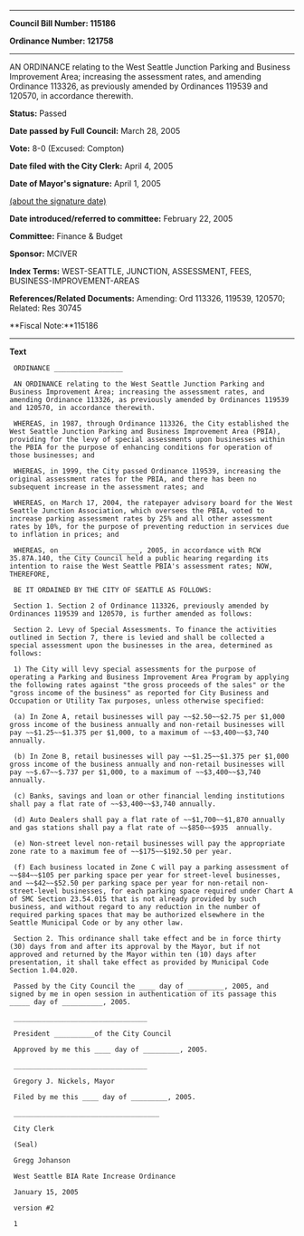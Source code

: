 

********

**Council Bill Number: 115186**
   
**Ordinance Number: 121758**
********

 AN ORDINANCE relating to the West Seattle Junction Parking and Business Improvement Area; increasing the assessment rates, and amending Ordinance 113326, as previously amended by Ordinances 119539 and 120570, in accordance therewith.

**Status:** Passed
   
**Date passed by Full Council:** March 28, 2005
   
**Vote:** 8-0 (Excused: Compton)
   
**Date filed with the City Clerk:** April 4, 2005
   
**Date of Mayor's signature:** April 1, 2005
   
[(about the signature date)](/~public/approvaldate.htm)
   
   
   
**Date introduced/referred to committee:** February 22, 2005
   
**Committee:** Finance & Budget
   
**Sponsor:** MCIVER
   
   
**Index Terms:** WEST-SEATTLE, JUNCTION, ASSESSMENT, FEES, BUSINESS-IMPROVEMENT-AREAS

**References/Related Documents:** Amending: Ord 113326, 119539, 120570; Related: Res 30745

**Fiscal Note:**115186

********

**Text**
   
```
 ORDINANCE _________________

 AN ORDINANCE relating to the West Seattle Junction Parking and Business Improvement Area; increasing the assessment rates, and amending Ordinance 113326, as previously amended by Ordinances 119539 and 120570, in accordance therewith.

 WHEREAS, in 1987, through Ordinance 113326, the City established the West Seattle Junction Parking and Business Improvement Area (PBIA), providing for the levy of special assessments upon businesses within the PBIA for the purpose of enhancing conditions for operation of those businesses; and

 WHEREAS, in 1999, the City passed Ordinance 119539, increasing the original assessment rates for the PBIA, and there has been no subsequent increase in the assessment rates; and

 WHEREAS, on March 17, 2004, the ratepayer advisory board for the West Seattle Junction Association, which oversees the PBIA, voted to increase parking assessment rates by 25% and all other assessment rates by 10%, for the purpose of preventing reduction in services due to inflation in prices; and

 WHEREAS, on ___________________, 2005, in accordance with RCW 35.87A.140, the City Council held a public hearing regarding its intention to raise the West Seattle PBIA's assessment rates; NOW, THEREFORE,

 BE IT ORDAINED BY THE CITY OF SEATTLE AS FOLLOWS:

 Section 1. Section 2 of Ordinance 113326, previously amended by Ordinances 119539 and 120570, is further amended as follows:

 Section 2. Levy of Special Assessments. To finance the activities outlined in Section 7, there is levied and shall be collected a special assessment upon the businesses in the area, determined as follows:

 1) The City will levy special assessments for the purpose of operating a Parking and Business Improvement Area Program by applying the following rates against "the gross proceeds of the sales" or the "gross income of the business" as reported for City Business and Occupation or Utility Tax purposes, unless otherwise specified:

 (a) In Zone A, retail businesses will pay ~~$2.50~~$2.75 per $1,000 gross income of the business annually and non-retail businesses will pay ~~$1.25~~$1.375 per $1,000, to a maximum of ~~$3,400~~$3,740 annually.

 (b) In Zone B, retail businesses will pay ~~$1.25~~$1.375 per $1,000 gross income of the business annually and non-retail businesses will pay ~~$.67~~$.737 per $1,000, to a maximum of ~~$3,400~~$3,740 annually.

 (c) Banks, savings and loan or other financial lending institutions shall pay a flat rate of ~~$3,400~~$3,740 annually.

 (d) Auto Dealers shall pay a flat rate of ~~$1,700~~$1,870 annually and gas stations shall pay a flat rate of ~~$850~~$935  annually.

 (e) Non-street level non-retail businesses will pay the appropriate zone rate to a maximum fee of ~~$175~~$192.50 per year.

 (f) Each business located in Zone C will pay a parking assessment of ~~$84~~$105 per parking space per year for street-level businesses, and ~~$42~~$52.50 per parking space per year for non-retail non-street-level businesses, for each parking space required under Chart A of SMC Section 23.54.015 that is not already provided by such business, and without regard to any reduction in the number of required parking spaces that may be authorized elsewhere in the Seattle Municipal Code or by any other law.

 Section 2. This ordinance shall take effect and be in force thirty (30) days from and after its approval by the Mayor, but if not approved and returned by the Mayor within ten (10) days after presentation, it shall take effect as provided by Municipal Code Section 1.04.020.

 Passed by the City Council the ____ day of _________, 2005, and signed by me in open session in authentication of its passage this _____ day of __________, 2005.

 _________________________________

 President __________of the City Council

 Approved by me this ____ day of _________, 2005.

 _________________________________

 Gregory J. Nickels, Mayor

 Filed by me this ____ day of _________, 2005.

 ____________________________________

 City Clerk

 (Seal)

 Gregg Johanson

 West Seattle BIA Rate Increase Ordinance

 January 15, 2005

 version #2

 1

```
